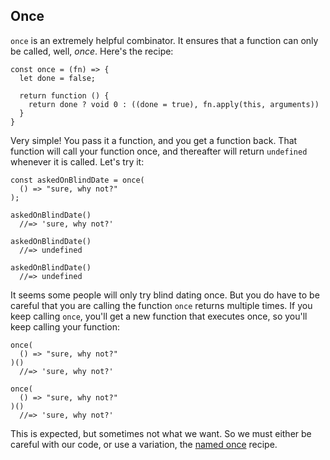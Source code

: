 ## Once

`once` is an extremely helpful combinator. It ensures that a function can only be called, well, *once*. Here's the recipe:

    const once = (fn) => {
      let done = false;
      
      return function () {
        return done ? void 0 : ((done = true), fn.apply(this, arguments))
      }
    }

Very simple! You pass it a function, and you get a function back. That function will call your function once, and thereafter will return `undefined` whenever it is called. Let's try it:

    const askedOnBlindDate = once(
      () => "sure, why not?"
    );
    
    askedOnBlindDate()
      //=> 'sure, why not?'
      
    askedOnBlindDate()
      //=> undefined
      
    askedOnBlindDate()
      //=> undefined

It seems some people will only try blind dating once. But you do have to be careful that you are calling the function `once` returns multiple times. If you keep calling `once`, you'll get a new function that executes once, so you'll keep calling your function:

    once(
      () => "sure, why not?"
    )()
      //=> 'sure, why not?'

    once(
      () => "sure, why not?"
    )()
      //=> 'sure, why not?'

This is expected, but sometimes not what we want. So we must either be careful with our code, or use a variation, the [named once](#named-once) recipe.
